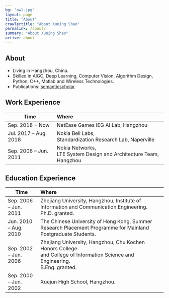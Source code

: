 ```yaml
---
bg: "owl.jpg"
layout: page
title: "About"
crawlertitle: "About Xuning Shao"
permalink: /about/
summary: "About Xuning Shao"
active: about
---
```


## About
- Living in Hangzhou, China.
- Skilled in AIGC, Deep Learning, Computer Vision, Algorithm Design, Python, C++, Matlab and Wireless Technologies.
- Publications: [semanticscholar](https://www.semanticscholar.org/author/Xuning-Shao/2838064)

## Work Experience

| Time        | Where           |
| ------------- |:-------------|
| Sep. 2018 - Now | NetEase Games IEG AI Lab, Hangzhou |
| Jul. 2017 – Aug. 2018  | Nokia Bell Labs, <br> Standardization Research Lab, Naperville |
| Sep. 2006 – Jun. 2011 | Nokia Networks, <br> LTE System Design and Architecture Team, Hangzhou |


## Education Experience

| Time        | Where           | 
| ------------- |:-------------|
| Sep. 2006 – Jun. 2011 | Zhejiang University, Hangzhou, Institute of Information and Communication Engineering. <br> Ph.D. granted.|
| Jun. 2010 – Aug. 2010 | The Chinese University of Hong Kong, Summer Research Placement Programme for Mainland Postgraduate Students. | 
| Sep. 2002 – Jun. 2006 | Zhejiang University, Hangzhou, Chu Kochen Honors College <br> and College of Information Science and Engineering. <br> B.Eng. granted.| 
| Sep. 2000 – Jun. 2002 | Xuejun High School, Hangzhou. | 